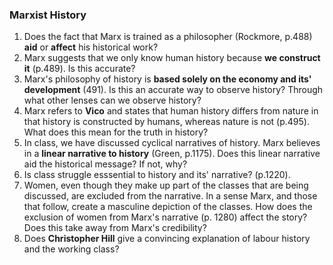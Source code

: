 ### Marxist History
1. Does the fact that Marx is trained as a philosopher (Rockmore, p.488) **aid** or **affect** his historical work?
2. Marx suggests that we only know human history because **we construct it** (p.489). Is this accurate?
3. Marx's philosophy of history is **based solely on the economy and its' development** (491). Is this an accurate way to observe history? Through what other lenses can we observe history?
4. Marx refers to **Vico** and states that human history differs from nature in that history is constructed by humans, whereas nature is not (p.495). What does this mean for the truth in history? 
5. In class, we have discussed cyclical narratives of history. Marx believes in a **linear narrative to history** (Green, p.1175). Does this linear narrative aid the historical message? If not, why?
6. Is class struggle esssential to history and its' narrative? (p.1220).
7. Women, even though they make up part of the classes that are being discussed, are excluded from the narrative. In a sense Marx, and those that follow, create a masculine depiction of the classes. How does the exclusion of women from Marx's narrative (p. 1280) affect the story? Does this take away from Marx's credibility?
8. Does **Christopher Hill** give a convincing explanation of labour history and the working class?
